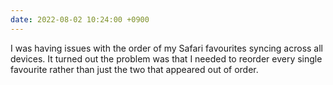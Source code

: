 ```yaml
---
date: 2022-08-02 10:24:00 +0900
---
```


I was having issues with the order of my Safari favourites syncing across all devices. It turned out the problem was that I needed to reorder every single favourite rather than just the two that appeared out of order.
